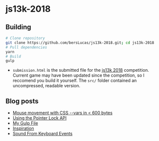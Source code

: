 # js13k-2018

## Building
```bash
# Clone repository
git clone https://github.com/bersLucas/js13k-2018.git; cd js13k-2018
# Pull dependencies
yarn
# Build
gulp
```

* `submission.html` is the submitted file for the [js13k 2018](https://js13kgames.com/submit) competition. Current game may have been updated since the competition, so I reccomend you build it yourself. The `src/` folder contained an uncompressed, readable version.

## Blog posts
* [Mouse movement with CSS --vars in < 600 bytes](https://js13k.lucasbersier.com/mouse-movement-with-css-vars-in-806-bytes)
* [Using the Pointer Lock API](https://js13k.lucasbersier.com/using-the-pointer-lock-api)
* [My Gulp File](https://js13k.lucasbersier.com/my-gulp-file)
* [Inspiration](https://js13k.lucasbersier.com/inspiration)
* [Sound From Keyboard Events](https://js13k.lucasbersier.com/sound-from-keyboard-events)
